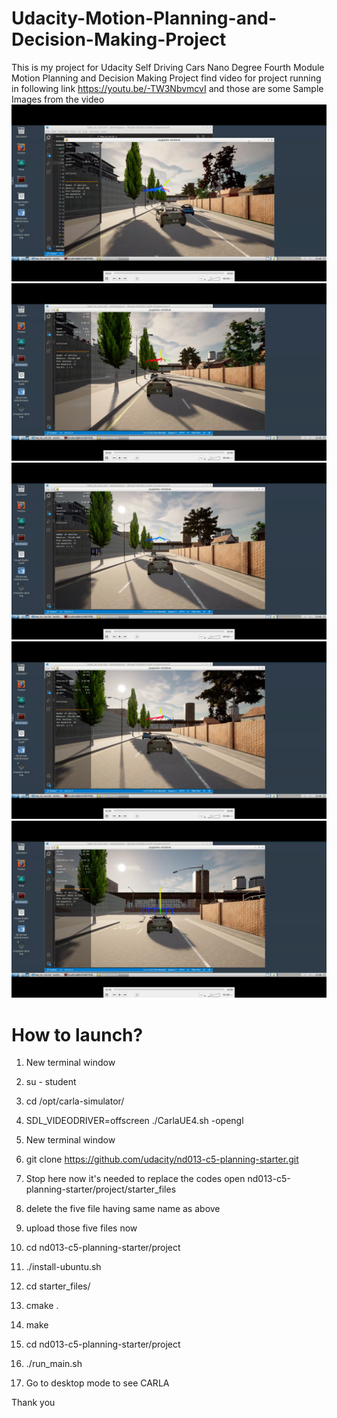# Udacity-Motion-Planning-and-Decision-Making-Project
This is my project for Udacity Self Driving Cars Nano Degree Fourth Module Motion Planning and Decision Making Project
find video for project running in following link
https://youtu.be/-TW3NbvmcvI
and those are some Sample Images from the video
<img src='Images/1.png'/>
<img src='Images/2.png'/>
<img src='Images/3.png'/>
<img src='Images/4.png'/>
<img src='Images/5.png'/>

# How to launch?
1. New terminal window
2. su - student 
3. cd /opt/carla-simulator/
4. SDL_VIDEODRIVER=offscreen ./CarlaUE4.sh -opengl

5. New terminal window
6. git clone https://github.com/udacity/nd013-c5-planning-starter.git
7. Stop here now it's needed to replace the codes open nd013-c5-planning-starter/project/starter_files
8. delete the five file having same name as above
9. upload those five files now
10. cd nd013-c5-planning-starter/project
11. ./install-ubuntu.sh
12. cd starter_files/
13. cmake .
14. make
15. cd nd013-c5-planning-starter/project
16. ./run_main.sh
17. Go to desktop mode to see CARLA

Thank you

